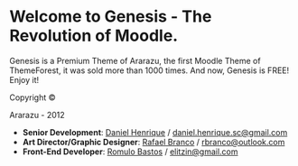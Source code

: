 # Welcome to Genesis - The Revolution of Moodle. #

Genesis is a Premium Theme of Ararazu, the first Moodle Theme of ThemeForest, it was sold more than 1000 times.
And now, Genesis is FREE! Enjoy it!

Copyright :copyright:

Ararazu - 2012

* **Senior Development**: [Daniel Henrique][] / daniel.henrique.sc@gmail.com
* **Art Director/Graphic Designer**: [Rafael Branco][] / rbranco@outlook.com
* **Front-End Developer**: [Romulo Bastos][] / elitzin@gmail.com


[Daniel Henrique]: https://www.linkedin.com/in/daniel-henrique-86160751
[Rafael Branco]: https://www.linkedin.com/in/rafael-branco-11930516
[Romulo Bastos]: https://www.linkedin.com/in/rômulo-bastos-3b082750
